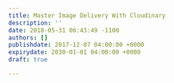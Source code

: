 ```yaml
---
title: Master Image Delivery With Cloudinary
description: ''
date: 2018-05-31 06:43:49 -1100
authors: []
publishdate: 2017-12-07 04:00:00 +0000
expirydate: 2030-01-01 04:00:00 +0000
draft: true

---
```

